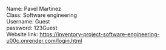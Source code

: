 Name: Pavel Martinez <br>
Class: Software engineering <br>
Username: Guest<br>
password: 123Guest<br>
Website link: https://inventory-project-software-engineering-u00c.onrender.com/login.html
